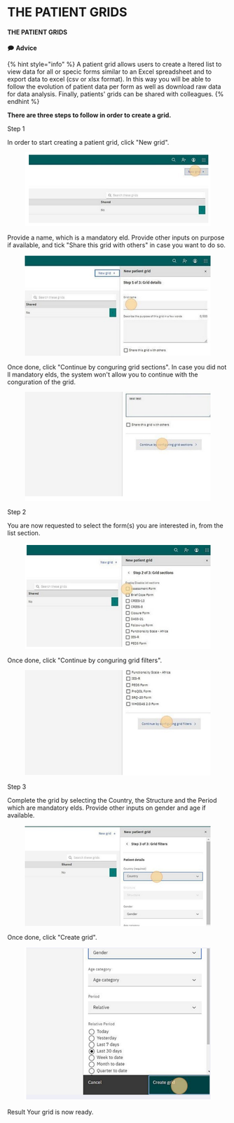 # THE PATIENT GRIDS

#### THE PATIENT GRIDS

🗩 **Advice**

{% hint style="info" %}
A patient grid allows users to create a ltered list to view data for all or specic forms similar to an Excel spreadsheet and to export data to excel (csv or xlsx format). In this way you will be able to follow the evolution of patient data per form as well as download raw data for data analysis. Finally, patients' grids can be shared with colleagues.
{% endhint %}

**There are three steps to follow in order to create a grid.**

Step 1&#x20;

In order to start creating a patient grid, click "New grid".

<figure><img src="../../../.gitbook/assets/image (61).png" alt=""><figcaption></figcaption></figure>

Provide a name, which is a mandatory eld. Provide other inputs on purpose if available, and tick "Share this grid with others" in case you want to do so.

<figure><img src="../../../.gitbook/assets/image (62).png" alt=""><figcaption></figcaption></figure>

Once done, click "Continue by conguring grid sections". In case you did not ll mandatory elds, the system won't allow you to continue with the conguration of the grid.

<figure><img src="../../../.gitbook/assets/image (63).png" alt=""><figcaption></figcaption></figure>

Step 2&#x20;

You are now requested to select the form(s) you are interested in, from the list section.

<figure><img src="../../../.gitbook/assets/image (67).png" alt=""><figcaption></figcaption></figure>

Once done, click "Continue by conguring grid filters".

<figure><img src="../../../.gitbook/assets/image (68).png" alt=""><figcaption></figcaption></figure>

Step 3&#x20;

Complete the grid by selecting the Country, the Structure and the Period which are mandatory elds. Provide other inputs on gender and age if available.

<figure><img src="../../../.gitbook/assets/image (69).png" alt=""><figcaption></figcaption></figure>

Once done, click "Create grid".

<figure><img src="../../../.gitbook/assets/image (70).png" alt=""><figcaption></figcaption></figure>

Result Your grid is now ready.

